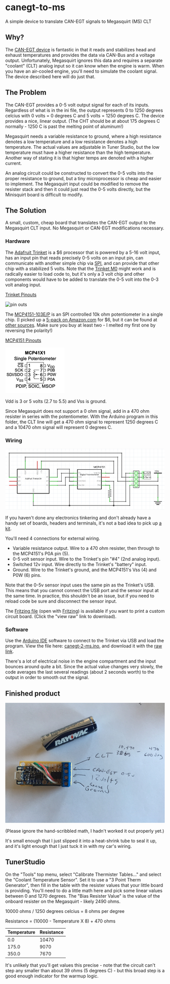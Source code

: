 # canegt-to-ms
A simple device to translate CAN-EGT signals to Megasquirt (MS) CLT

## Why?

The [CAN-EGT device](https://thedubshop.com/can-egt/) is fantastic in that it reads and stabilizes head and exhaust temperatures and provides the data via CAN-Bus and a voltage output. Unfortunately, Megasquirt ignores this data and requires a separate "coolant" (CLT) analog input so it can know when the engine is warm. When you have an air-cooled engine, you'll need to simulate the coolant signal. The device described here will do just that.

## The Problem

The CAN-EGT provides a 0-5 volt output signal for each of its inputs.  Regardless of what is in the ini file, the output represents 0 to 1250 degrees celcius with 0 volts = 0 degrees C and 5 volts = 1250 degrees C. The device provides a nice, linear output. (The CHT should be at about 175 degrees C normally - 1250 C is past the melting point of aluminum!)

Megasquirt needs a variable resistance to ground, where a high resistance denotes a low temperature and a low resistance denotes a high temperature. The actual values are adjustable in Tuner Studio, but the low temperature must have a higher resistance than the high temperature. Another way of stating it is that higher temps are denoted with a higher current.

An analog circuit could be constructed to convert the 0-5 volts into the proper resistance to ground, but a tiny microprocessor is cheap and easier to implement. The Megasquirt input could be modified to remove the resister stack and then it could just read the 0-5 volts directly, but the Minisquirt board is difficult to modify.

## The Solution

A small, custom, cheap board that translates the CAN-EGT output to the Megasquirt CLT input. No Megasquirt or CAN-EGT modifications necessary.

### Hardware

The [Adafruit Trinket](https://www.adafruit.com/product/1501) is a $6 processor that is powered by a 5-16 volt input, has an input pin that reads precisely 0-5 volts on an input pin, can communicate with another simple chip via [SPI](https://en.wikipedia.org/wiki/Serial_Peripheral_Interface), and can provide that other chip with a stabilized 5 volts. Note that the [Trinket M0](https://www.adafruit.com/product/3500) might work and is radically easier to load code to, but it's only a 3 volt chip and other components would have to be added to translate the 0-5 volt into the 0-3 volt analog input.

[Trinket Pinouts](https://learn.adafruit.com/introducing-trinket/pinouts)

![pin outs](https://cdn-learn.adafruit.com/assets/assets/000/025/645/large1024/trinket5.png?1432753823)

The [MCP4151-103E/P](https://www.digikey.com/en/products/detail/microchip-technology/MCP4151-103E-P/1874217) is an SPI controlled 10k ohm potentiometer in a single chip. (I picked up a [5-pack on Amazon.com](https://www.amazon.com/gp/product/B00LVKK472) for $6, but it can be found at [other sources](https://www.mouser.com/ProductDetail/Microchip-Technology/MCP4151-103E-P?qs=hH%252BOa0VZEiCcBDYaXnd0Yg%3D%3D). Make sure you buy at least two - I melted my first one by reversing the polarity!)

[MCP4151 Pinouts]()

![pin outs](MCP41X1%20Pinout.png)

Vdd is 3 or 5 volts (2.7 to 5.5) and Vss is ground.

Since Megasquirt does not support a 0 ohm signal, add in a 470 ohm resister in series with the potentiometer. With the Arduino program in this folder, the CLT line will get a 470 ohm signal to represent 1250 degrees C and a 10470 ohm signal will represent 0 degrees C.

### Wiring

![schematic](Schematic.png)

If you haven't done any electronics tinkering and don't already have a handy set of boards, headers and terminals, it's not a bad idea to pick up [a kit](https://www.amazon.com/s?k=pcb+board+kit).

You'll need 4 connections for external wiring.

 - Variable resistance output. Wire to a 470 ohm resister, then through to the MCP4151's P0A pin (5).
 - 0-5 volt sensor input. Wire to the Trinket's pin "#4" (2nd analog input).
 - Switched 12v input. Wire directly to the Trinket's "battery" input.
 - Ground. Wire to the Trinket's ground, and the MCP4151's Vss (4) and P0W (6) pins.

Note that the 0-5v sensor input uses the same pin as the Trinket's USB. This means that you cannot connect the USB port and the sensor input at the same time. In practice, this shouldn't be an issue, but if you need to reload code be sure and disconnect the sensor input.

The [Fritzing file](CAN-EGT-2-MS.fzz) (open with [Fritzing](https://fritzing.org/)) is available if you want to print a custom circuit board. (Click the "view raw" link to download).

### Software

Use the [Arduino IDE](https://www.arduino.cc/en/Main.Software) software to connect to the Trinket via USB and load the program. View the file here: [canegt-2-ms.ino](canegt-2-ms.ino), and download it with the [raw link](https://raw.githubusercontent.com/ianepperson/canegt-to-ms/main/canegt-2-ms.ino).

There's a lot of electrical noise in the engine compartment and the input bounces around quite a bit. Since the actual value changes very slowly, the code averages the last several readings (about 2 seconds worth) to the output in order to smooth out the signal.

## Finished product

![Final product](CANEGT-2-MS%20final.JPG)

(Please ignore the hand-scribbled math, I hadn't worked it out properly yet.)

It's small enough that I just slipped it into a heat-shrink tube to seal it up, and it's light enough that I just tuck it in with my car's wiring.

## TunerStudio

On the "Tools" top menu, select "Calibrate Thermister Tables..." and select the "Coolant Temperature Sensor". Set it to use a "3 Point Therm Generator", then fill in the table with the resister values that your little board is providing. You'll need to do a little math here and pick some linear values between 0 and 1270 degrees. The "Bias Resister Value" is the value of the onboard resister on the Megasquirt - likely 2490 ohms.

10000 ohms / 1250 degrees celcius = 8 ohms per degree

Resistance = (10000 - Temperature X 8) + 470 ohms

| Temperature | Resistance |
| ----------- | ---------- |
| 0.0         | 10470      |
| 175.0       | 9070       | 
| 350.0       | 7670       |

It's unlikely that you'll get values this precise - note that the circuit can't step any smaller than about 39 ohms (5 degrees C) - but this broad step is a good enough indicator for the warmup logic.
